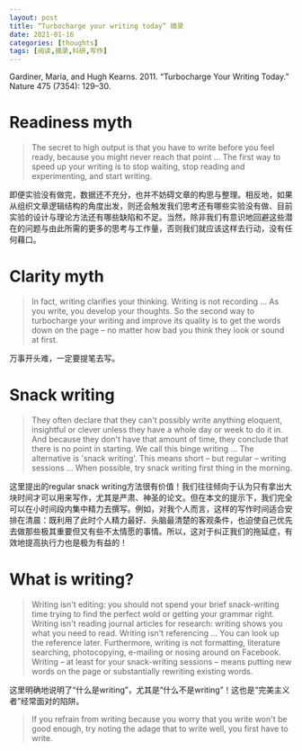 ```yaml
---
layout: post
title: “Turbocharge your writing today” 摘录
date: 2021-01-16
categories: [thoughts]
tags: [阅读,摘录,科研,写作]
---
```


Gardiner, Maria, and Hugh Kearns. 2011. “Turbocharge Your Writing Today.” Nature 475 (7354): 129–30.

# Readiness myth

> The secret to high output is that you have to write before you feel ready, because you might never reach that point … The first way to speed up your writing is to stop waiting, stop reading and experimenting, and start writing.

即便实验没有做完，数据还不充分，也并不妨碍文章的构思与整理。相反地，如果从组织文章逻辑结构的角度出发，则还会触发我们思考还有哪些实验没有做、目前实验的设计与理论方法还有哪些缺陷和不足。当然，除非我们有意识地回避这些潜在的问题与由此所需的更多的思考与工作量，否则我们就应该这样去行动，没有任何藉口。

# Clarity myth

> In fact, writing clarifies your thinking. Writing is not recording … As you write, you develop your thoughts. So the second way to turbocharge your writing and improve its quality is to get the words down on the page – no matter how bad you think they look or sound at first.

万事开头难，一定要提笔去写。

# Snack writing

> They often declare that they can't possibly write anything eloquent, insightful or clever unless they have a whole day or week to do it in. And because they don't have that amount of time, they conclude that there is no point in starting. We call this binge writing … The alternative is 'snack writing'. This means short – but regular – writing sessions … When possible, try snack writing first thing in the morning.

这里提出的regular snack writing方法很有价值！我们往往倾向于认为只有拿出大块时间才可以用来写作，尤其是严肃、神圣的论文。但在本文的提示下，我们完全可以在小时间段内集中精力去撰写。例如，对我个人而言，这样的写作时间适合安排在清晨：既利用了此时个人精力最好、头脑最清楚的客观条件，也迫使自己优先去做那些极其重要但又有些不太情愿的事情。所以，这对于纠正我们的拖延症，有效地提高执行力也是极为有益的！

# What is writing?

> Writing isn't editing: you should not spend your brief snack-writing time trying to find the perfect wold or getting your grammar right. Writing isn't reading journal articles for research: writing shows you what you need to read. Writing isn't referencing … You can look up the reference later. Furthermore, writing is not formatting, literature searching, photocopying, e-mailing or nosing around on Facebook. Writing – at least for your snack-writing sessions – means putting new words on the page or substantially rewriting existing words.

这里明确地说明了“什么是writing”，尤其是“什么不是writing”！这也是“完美主义者”经常面对的陷阱。

> If you refrain from writing because you worry that you write won't be good enough, try noting the adage that to write well, you first have to write.
